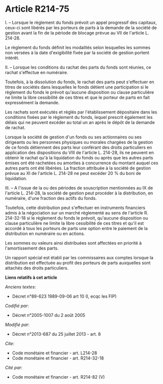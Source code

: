 # Article R214-75

I. – Lorsque le règlement du fonds prévoit un appel progressif des capitaux, ceux-ci sont libérés par les porteurs de parts à
la demande de la société de gestion avant la fin de la période de blocage prévue au VII de l'article L. 214-28.

Le règlement du fonds définit les modalités selon lesquelles les sommes non versées à la date d'exigibilité fixée par la
société de gestion portent intérêt.

II. – Lorsque les conditions du rachat des parts du fonds sont réunies, ce rachat s'effectue en numéraire.

Toutefois, à la dissolution du fonds, le rachat des parts peut s'effectuer en titres de sociétés dans lesquelles le fonds
détient une participation si le règlement du fonds le prévoit qu'aucune disposition ou clause particulière ne limite la libre
cessibilité de ces titres et que le porteur de parts en fait expressément la demande.

Les rachats sont exécutés et réglés par l'établissement dépositaire dans les conditions fixées par le règlement du fonds,
lequel prescrit également les délais qui ne peuvent excéder au total un an après le dépôt de la demande de rachat.

Lorsque la société de gestion d'un fonds ou ses actionnaires ou ses dirigeants ou les personnes physiques ou morales chargées
de la gestion de ce fonds détiennent des parts leur conférant des droits particuliers en application des dispositions du VIII
de l'article L. 214-28, ils ne peuvent en obtenir le rachat qu'à la liquidation du fonds ou après que les autres parts émises
ont été rachetées ou amorties à concurrence du montant auquel ces autres parts ont été libérées. La fraction attribuée à la
société de gestion prévue au XI de l'article L. 214-28 ne peut excéder 20 % du boni de liquidation.

III. – A l'issue de la ou des périodes de souscription mentionnées au IX de l'article L. 214-28, la société de gestion peut
procéder à la distribution, en numéraire, d'une fraction des actifs du fonds.

Toutefois, cette distribution peut s'effectuer en instruments financiers admis à la négociation sur un marché réglementé au
sens de l'article R. 214-32-18 si le règlement du fonds le prévoit, qu'aucune disposition ou clause particulière ne limite la
libre cessibilité de ces titres et qu'il est accordé à tous les porteurs de parts une option entre le paiement de la
distribution en numéraire ou en actions.

Les sommes ou valeurs ainsi distribuées sont affectées en priorité à l'amortissement des parts.

Un rapport spécial est établi par les commissaires aux comptes lorsque la distribution est effectuée au profit des porteurs
de parts auxquelles sont attachés des droits particuliers.

**Liens relatifs à cet article**

_Anciens textes_:

  - Décret n°89-623 1989-09-06 art 10 (I, ecqc les FIP)

_Codifié par_:

  - Décret n°2005-1007 du 2 août 2005

_Modifié par_:

  - Décret n°2013-687 du 25 juillet 2013 - art. 8

_Cite_:

  - Code monétaire et financier - art. L214-28
  - Code monétaire et financier - art. R214-32-18

_Cité par_:

  - Code monétaire et financier - art. R214-82 (V)
